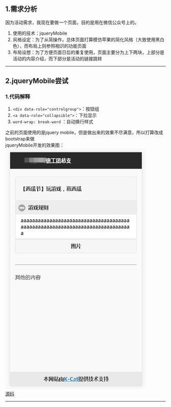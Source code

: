 ## 1.需求分析  

因为活动需求，我现在要做一个页面，目的是用在微信公众号上的。  
1. 使用的技术：jqueryMobile  
2. 风格设定：为了从简操作，总体页面打算模仿苹果的简化风格（大致使用黑白色），而布局上则参照相识的功能页面  
3. 布局设想：为了方便页面日后的重复使用，页面主要分为上下两块，上部分是活动的内容介绍，而下部分是活动的链接跳转  

---
## 2.jqueryMobile尝试  
### 1.代码解释  
1. ``<div data-role="controlgroup">``：按钮组  
2. ``<a data-role="collapsible">``：下拉显示  
3. ``word-wrap: break-word`` ：自动换行样式  

之前的页面使用的是jquery mobile，但是做出来的效果不尽满意，所以打算改成bootstrap来做  
jqueryMobile开发的效果图：  
![](../image/p1.jpg)  
[源码](../SourceCode/xigua.html)

---


